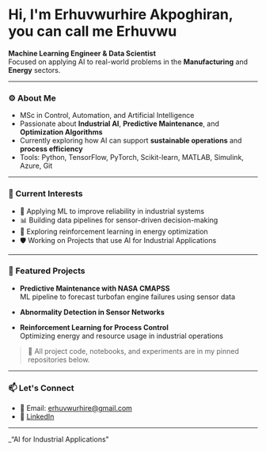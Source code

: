 #  Hi, I'm Erhuvwurhire Akpoghiran, you can call me Erhuvwu

**Machine Learning Engineer & Data Scientist**  
Focused on applying AI to real-world problems in the **Manufacturing** and **Energy** sectors.

---

### ⚙️ About Me

-  MSc in Control, Automation, and Artificial Intelligence  
-  Passionate about **Industrial AI**, **Predictive Maintenance**, and **Optimization Algorithms**
-  Currently exploring how AI can support **sustainable operations** and **process efficiency**
-  Tools: Python, TensorFlow, PyTorch, Scikit-learn, MATLAB, Simulink, Azure, Git

---

### 📌 Current Interests

- 🔧 Applying ML to improve reliability in industrial systems  
- 📊 Building data pipelines for sensor-driven decision-making  
- 🌱 Exploring reinforcement learning in energy optimization  
- 🛡️ Working on Projects that use AI for Industrial Applications

---

### 📂 Featured Projects

-  **Predictive Maintenance with NASA CMAPSS**  
  ML pipeline to forecast turbofan engine failures using sensor data
-  **Abnormality Detection in Sensor Networks**

-  **Reinforcement Learning for Process Control**  
  Optimizing energy and resource usage in industrial operations
  

> 📍 All project code, notebooks, and experiments are in my pinned repositories below.

---

### 📫 Let's Connect

- 📧 Email: [erhuvwurhire@gmail.com](mailto:erhuvwurhire@gmail.com)  
- 💼 [LinkedIn](https://www.linkedin.com/in/erhuvwu-akpoghiran/)  
 

---

_“AI for Industrial Applications"

